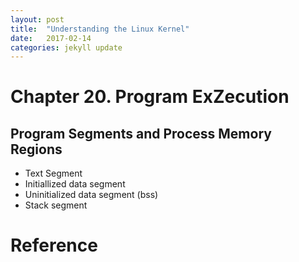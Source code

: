 ```yaml
---
layout: post
title:  "Understanding the Linux Kernel"
date:   2017-02-14 
categories: jekyll update
---
```



# Chapter 20. Program ExZecution

## Program Segments and Process Memory Regions

* Text Segment
* Initiallized data segment
* Uninitialized data segment (bss)
* Stack segment


# Reference

